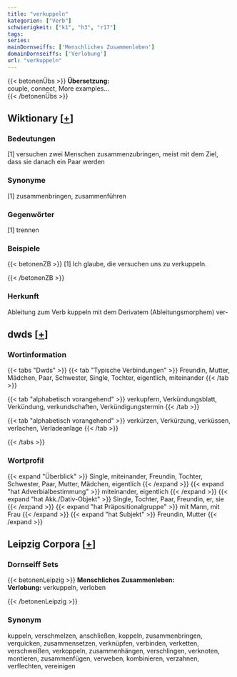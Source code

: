 ```yaml
---
title: "verkuppeln"
kategorien: ["Verb"]
schwierigkeit: ["k1", "h3", "r17"]
tags:
series:
mainDornseiffs: ['Menschliches Zusammenleben']
domainDornseiffs: ['Verlobung']
url: "verkuppeln"
---
```


{{< betonenÜbs >}}
**Übersetzung:**  
couple, connect, More examples...  
{{< /betonenÜbs >}}

## Wiktionary [[+](https://de.wiktionary.org/wiki/verkuppeln)]

### Bedeutungen
[1] versuchen zwei Menschen zusammenzubringen, meist mit dem Ziel, dass sie danach ein Paar werden  

### Synonyme
[1] zusammenbringen, zusammenführen  

### Gegenwörter
[1] trennen  

### Beispiele
{{< betonenZB >}}
[1] Ich glaube, die versuchen uns zu verkuppeln.  

{{< /betonenZB >}}
### Herkunft
Ableitung zum Verb kuppeln mit dem Derivatem (Ableitungsmorphem) ver-  



## dwds [[+](https://www.dwds.de/wb/verkuppeln)]

### Wortinformation
{{< tabs "Dwds" >}}
{{< tab "Typische Verbindungen" >}}
Freundin, Mutter, Mädchen, Paar, Schwester, Single, Tochter, eigentlich, miteinander
{{< /tab >}}

{{< tab "alphabetisch vorangehend" >}}
verkupfern, Verkündungsblatt, Verkündung, verkundschaften, Verkündigungstermin
{{< /tab >}}

{{< tab "alphabetisch vorangehend" >}}
verkürzen, Verkürzung, verküssen, verlachen, Verladeanlage
{{< /tab >}}

{{< /tabs >}}

### Wortprofil
{{< expand "Überblick" >}} Single, miteinander, Freundin, Tochter, Schwester, Paar, Mutter, Mädchen, eigentlich {{< /expand >}}
{{< expand "hat Adverbialbestimmung" >}} miteinander, eigentlich {{< /expand >}}
{{< expand "hat Akk./Dativ-Objekt" >}} Single, Tochter, Paar, Freundin, er, sie {{< /expand >}}
{{< expand "hat Präpositionalgruppe" >}} mit Mann, mit Frau {{< /expand >}}
{{< expand "hat Subjekt" >}} Freundin, Mutter {{< /expand >}}

## Leipzig Corpora [[+](https://corpora.uni-leipzig.de/en/res?word=verkuppeln&corpusId=deu_newscrawl-public_2018)]

### Dornseiff Sets
{{< betonenLeipzig >}}
**Menschliches Zusammenleben:**  
**Verlobung:** verkuppeln, verloben  

{{< /betonenLeipzig >}}

### Synonym
kuppeln, verschmelzen, anschließen, koppeln, zusammenbringen, verquicken, zusammensetzen, verknüpfen, verbinden, verketten, verschweißen, verkoppeln, zusammenhängen, verschlingen, verknoten, montieren, zusammenfügen, verweben, kombinieren, verzahnen, verflechten, vereinigen

